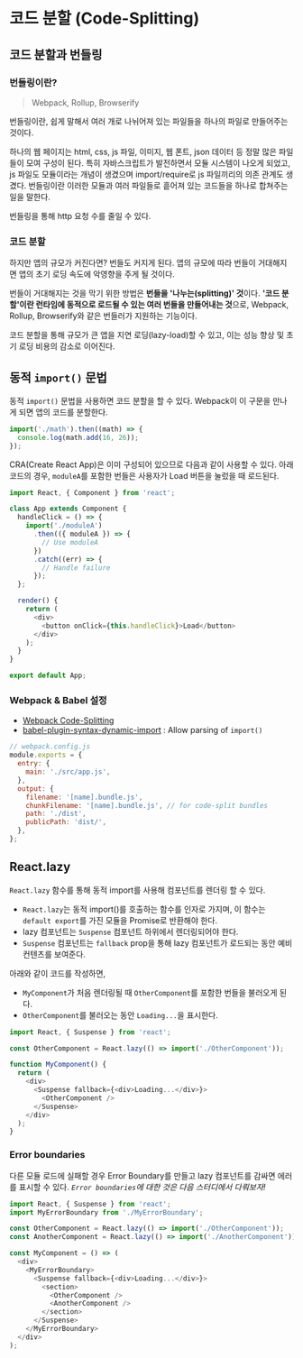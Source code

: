 # 코드 분할 (Code-Splitting)

## 코드 분할과 번들링

### 번들링이란?

> Webpack, Rollup, Browserify

번들링이란, 쉽게 말해서 여러 개로 나뉘어져 있는 파일들을 하나의 파일로 만들어주는 것이다.

하나의 웹 페이지는 html, css, js 파일, 이미지, 웹 폰트, json 데이터 등 정말 많은 파일들이 모여 구성이 된다. 특히 자바스크립트가 발전하면서 모듈 시스템이 나오게 되었고, js 파일도 모듈이라는 개념이 생겼으며 import/require로 js 파일끼리의 의존 관계도 생겼다. 번들링이란 이러한 모듈과 여러 파일들로 흩어져 있는 코드들을 하나로 합쳐주는 일을 말한다.

번들링을 통해 http 요청 수를 줄일 수 있다.

### 코드 분할

하지만 앱의 규모가 커진다면? 번들도 커지게 된다. 앱의 규모에 따라 번들이 거대해지면 앱의 초기 로딩 속도에 악영향을 주게 될 것이다.

번들이 거대해지는 것을 막기 위한 방법은 **번들을 '나누는(splitting)' 것**이다. **'코드 분할'이란 런타임에 동적으로 로드될 수 있는 여러 번들을 만들어내는 것**으로, Webpack, Rollup, Browserify와 같은 번들러가 지원하는 기능이다.

코드 분할을 통해 규모가 큰 앱을 지연 로딩(lazy-load)할 수 있고, 이는 성능 향상 및 초기 로딩 비용의 감소로 이어진다.

## 동적 `import()` 문법

동적 `import()` 문법을 사용하면 코드 분할을 할 수 있다. Webpack이 이 구문을 만나게 되면 앱의 코드를 분할한다.

```js
import('./math').then((math) => {
  console.log(math.add(16, 26));
});
```

CRA(Create React App)은 이미 구성되어 있으므로 다음과 같이 사용할 수 있다. 아래 코드의 경우, `moduleA`를 포함한 번들은 사용자가 Load 버튼을 눌렀을 때 로드된다.

```js
import React, { Component } from 'react';

class App extends Component {
  handleClick = () => {
    import('./moduleA')
      .then(({ moduleA }) => {
        // Use moduleA
      })
      .catch((err) => {
        // Handle failure
      });
  };

  render() {
    return (
      <div>
        <button onClick={this.handleClick}>Load</button>
      </div>
    );
  }
}

export default App;
```

### Webpack & Babel 설정

- [Webpack Code-Splitting](https://webpack.js.org/guides/code-splitting/)
- [babel-plugin-syntax-dynamic-import](https://classic.yarnpkg.com/en/package/babel-plugin-syntax-dynamic-import) : Allow parsing of `import()`

```js
// webpack.config.js
module.exports = {
  entry: {
    main: './src/app.js',
  },
  output: {
    filename: '[name].bundle.js',
    chunkFilename: '[name].bundle.js', // for code-split bundles
    path: './dist',
    publicPath: 'dist/',
  },
};
```

## React.lazy

`React.lazy` 함수를 통해 동적 import를 사용해 컴포넌트를 렌더링 할 수 있다.

- `React.lazy`는 동적 import()를 호출하는 함수를 인자로 가지며, 이 함수는 `default export`를 가진 모듈을 Promise로 반환해야 한다.
- lazy 컴포넌트는 `Suspense` 컴포넌트 하위에서 렌더링되어야 한다.
- `Suspense` 컴포넌트는 `fallback` prop을 통해 lazy 컴포넌트가 로드되는 동안 예비 컨텐츠를 보여준다.

아래와 같이 코드를 작성하면,

- `MyComponent`가 처음 렌더링될 때 `OtherComponent`를 포함한 번들을 불러오게 된다.
- `OtherComponent`를 불러오는 동안 `Loading...`을 표시한다.

```js
import React, { Suspense } from 'react';

const OtherComponent = React.lazy(() => import('./OtherComponent'));

function MyComponent() {
  return (
    <div>
      <Suspense fallback={<div>Loading...</div>}>
        <OtherComponent />
      </Suspense>
    </div>
  );
}
```

### Error boundaries

다른 모듈 로드에 실패할 경우 Error Boundary를 만들고 lazy 컴포넌트를 감싸면 에러를 표시할 수 있다. _`Error boundaries`에 대한 것은 다음 스터디에서 다뤄보자!_

```js
import React, { Suspense } from 'react';
import MyErrorBoundary from './MyErrorBoundary';

const OtherComponent = React.lazy(() => import('./OtherComponent'));
const AnotherComponent = React.lazy(() => import('./AnotherComponent'));

const MyComponent = () => (
  <div>
    <MyErrorBoundary>
      <Suspense fallback={<div>Loading...</div>}>
        <section>
          <OtherComponent />
          <AnotherComponent />
        </section>
      </Suspense>
    </MyErrorBoundary>
  </div>
);
```
